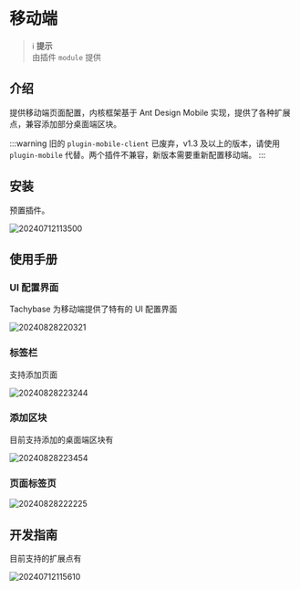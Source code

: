 # 移动端

> ℹ️ **提示**  
> 由插件 `module` 提供

## 介绍

提供移动端页面配置，内核框架基于 Ant Design Mobile 实现，提供了各种扩展点，兼容添加部分桌面端区块。

:::warning
旧的 `plugin-mobile-client` 已废弃，v1.3 及以上的版本，请使用 `plugin-mobile` 代替。两个插件不兼容，新版本需要重新配置移动端。
:::

## 安装

预置插件。

![20240712113500](/mobile-1.png)

## 使用手册

### UI 配置界面

Tachybase 为移动端提供了特有的 UI 配置界面

![20240828220321](/mobile-2.png)

### 标签栏

支持添加页面

![20240828223244](/mobile-3.png)

### 添加区块

目前支持添加的桌面端区块有

![20240828223454](/mobile-4.png)

<!-- tachybase未实现 -->
<!-- ### 页面配置 -->

<!-- ![20240828221452](https://static-docs.nocobase.com/20240828221452.png) -->

### 页面标签页

![20240828222225](/mobile-5.png)

<!-- tachybase未实现 -->
<!-- ### 子页面

移动端弹窗操作都是以子页面方式打开，支持滑动返回 -->


<!-- tachybase未实现 -->
<!-- ### 筛选

采用 [弹出层](https://mobile.ant.design/components/popup) 的交互方式

![20240828230549] -->

<!-- tachybase未实现 -->
<!-- 
### 配置菜单访问权限

可以像桌面端一样配置菜单访问权限，位置如下所示（需先启用移动端插件）：

![20240903221327_rec_] -->

## 开发指南

目前支持的扩展点有

![20240712115610](/mobile-9.png)